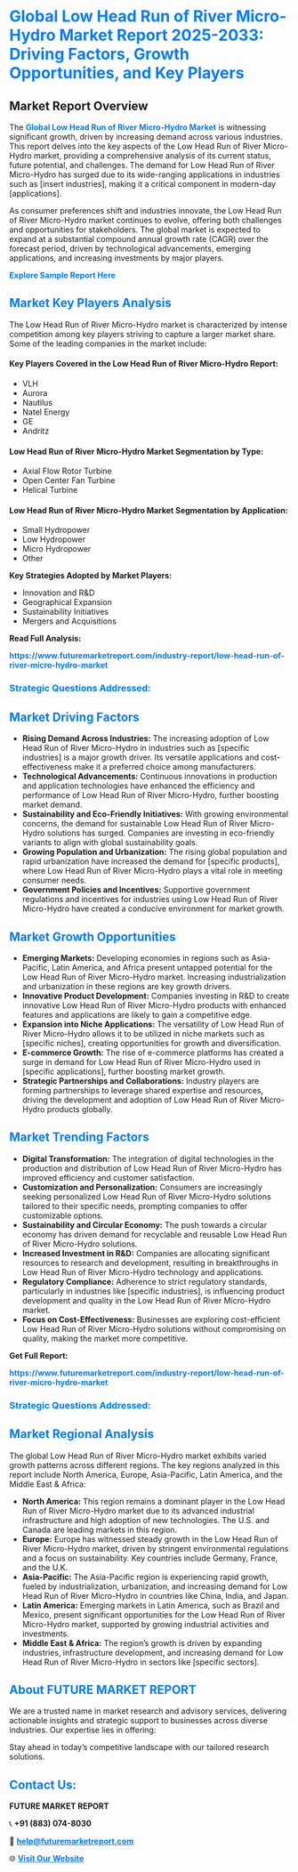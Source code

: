 <h1 style="color: #007BFF;">Global Low Head Run of River Micro-Hydro Market Report 2025-2033: Driving Factors, Growth Opportunities, and Key Players</h1>

<section id="overview">
<h2>Market Report Overview</h2>
<p>The <a href="https://www.futuremarketreport.com/industry-report/low-head-run-of-river-micro-hydro-market" style="color: #007BFF; text-decoration: none;"><strong>Global Low Head Run of River Micro-Hydro Market</strong></a> is witnessing significant growth, driven by increasing demand across various industries. This report delves into the key aspects of the Low Head Run of River Micro-Hydro market, providing a comprehensive analysis of its current status, future potential, and challenges. The demand for Low Head Run of River Micro-Hydro has surged due to its wide-ranging applications in industries such as [insert industries], making it a critical component in modern-day [applications].</p>
<p>As consumer preferences shift and industries innovate, the Low Head Run of River Micro-Hydro market continues to evolve, offering both challenges and opportunities for stakeholders. The global market is expected to expand at a substantial compound annual growth rate (CAGR) over the forecast period, driven by technological advancements, emerging applications, and increasing investments by major players.</p>
</section>

<section id="overview">
<p><a href="https://www.futuremarketreport.com/request-sample/reportId=92808" style="color: #007BFF; text-decoration: none;"><strong>Explore Sample Report Here</strong></a></p>
</section>

<section id="key-players">
<h2 style="color: #007BFF;">Market Key Players Analysis</h2>
<p>The Low Head Run of River Micro-Hydro market is characterized by intense competition among key players striving to capture a larger market share. Some of the leading companies in the market include:</p>
<h4>Key Players Covered in the Low Head Run of River Micro-Hydro Report:</h4>
<ul><li>VLH</li><li>Aurora</li><li>Nautilus</li><li>Natel Energy</li><li>GE</li><li>Andritz</li></ul>
<h4>Low Head Run of River Micro-Hydro Market Segmentation by Type:</h4>
<ul><li>Axial Flow Rotor Turbine</li><li>Open Center Fan Turbine</li><li>Helical Turbine</li></ul>

<h4>Low Head Run of River Micro-Hydro Market Segmentation by Application:</h4>
<ul><li>Small Hydropower</li><li>Low Hydropower</li><li>Micro Hydropower</li><li>Other</li></ul>
<p><strong>Key Strategies Adopted by Market Players:</strong></p>
<ul>
<li>Innovation and R&D</li>
<li>Geographical Expansion</li>
<li>Sustainability Initiatives</li>
<li>Mergers and Acquisitions</li>
</ul>
</section>

<section>
<p><strong>Read Full Analysis: </strong></p><a href="https://www.futuremarketreport.com/industry-report/low-head-run-of-river-micro-hydro-market" style="color: #007BFF; text-decoration: none;"><strong>https://www.futuremarketreport.com/industry-report/low-head-run-of-river-micro-hydro-market</strong></a>
<h3 style="color: #007BFF;">Strategic Questions Addressed:</h3>
</section>

<section id="driving-factors">
<h2 style="color: #007BFF;">Market Driving Factors</h2>
<ul>
<li><strong>Rising Demand Across Industries:</strong> The increasing adoption of Low Head Run of River Micro-Hydro in industries such as [specific industries] is a major growth driver. Its versatile applications and cost-effectiveness make it a preferred choice among manufacturers.</li>
<li><strong>Technological Advancements:</strong> Continuous innovations in production and application technologies have enhanced the efficiency and performance of Low Head Run of River Micro-Hydro, further boosting market demand.</li>
<li><strong>Sustainability and Eco-Friendly Initiatives:</strong> With growing environmental concerns, the demand for sustainable Low Head Run of River Micro-Hydro solutions has surged. Companies are investing in eco-friendly variants to align with global sustainability goals.</li>
<li><strong>Growing Population and Urbanization:</strong> The rising global population and rapid urbanization have increased the demand for [specific products], where Low Head Run of River Micro-Hydro plays a vital role in meeting consumer needs.</li>
<li><strong>Government Policies and Incentives:</strong> Supportive government regulations and incentives for industries using Low Head Run of River Micro-Hydro have created a conducive environment for market growth.</li>
</ul>
</section>

<section id="growth-opportunities">
<h2 style="color: #007BFF;">Market Growth Opportunities</h2>
<ul>
<li><strong>Emerging Markets:</strong> Developing economies in regions such as Asia-Pacific, Latin America, and Africa present untapped potential for the Low Head Run of River Micro-Hydro market. Increasing industrialization and urbanization in these regions are key growth drivers.</li>
<li><strong>Innovative Product Development:</strong> Companies investing in R&D to create innovative Low Head Run of River Micro-Hydro products with enhanced features and applications are likely to gain a competitive edge.</li>
<li><strong>Expansion into Niche Applications:</strong> The versatility of Low Head Run of River Micro-Hydro allows it to be utilized in niche markets such as [specific niches], creating opportunities for growth and diversification.</li>
<li><strong>E-commerce Growth:</strong> The rise of e-commerce platforms has created a surge in demand for Low Head Run of River Micro-Hydro used in [specific applications], further boosting market growth.</li>
<li><strong>Strategic Partnerships and Collaborations:</strong> Industry players are forming partnerships to leverage shared expertise and resources, driving the development and adoption of Low Head Run of River Micro-Hydro products globally.</li>
</ul>
</section>

<section id="trending-factors">
<h2 style="color: #007BFF;">Market Trending Factors</h2>
<ul>
<li><strong>Digital Transformation:</strong> The integration of digital technologies in the production and distribution of Low Head Run of River Micro-Hydro has improved efficiency and customer satisfaction.</li>
<li><strong>Customization and Personalization:</strong> Consumers are increasingly seeking personalized Low Head Run of River Micro-Hydro solutions tailored to their specific needs, prompting companies to offer customizable options.</li>
<li><strong>Sustainability and Circular Economy:</strong> The push towards a circular economy has driven demand for recyclable and reusable Low Head Run of River Micro-Hydro solutions.</li>
<li><strong>Increased Investment in R&D:</strong> Companies are allocating significant resources to research and development, resulting in breakthroughs in Low Head Run of River Micro-Hydro technology and applications.</li>
<li><strong>Regulatory Compliance:</strong> Adherence to strict regulatory standards, particularly in industries like [specific industries], is influencing product development and quality in the Low Head Run of River Micro-Hydro market.</li>
<li><strong>Focus on Cost-Effectiveness:</strong> Businesses are exploring cost-efficient Low Head Run of River Micro-Hydro solutions without compromising on quality, making the market more competitive.</li>
</ul>
</section>

<section>
<p><strong>Get Full Report: </strong></p><a href="https://www.futuremarketreport.com/industry-report/low-head-run-of-river-micro-hydro-market" style="color: #007BFF; text-decoration: none;"><strong>https://www.futuremarketreport.com/industry-report/low-head-run-of-river-micro-hydro-market</strong></a>
<h3 style="color: #007BFF;">Strategic Questions Addressed:</h3>
</section>


<section id="regional-analysis">
<h2 style="color: #007BFF;">Market Regional Analysis</h2>
<p>The global Low Head Run of River Micro-Hydro market exhibits varied growth patterns across different regions. The key regions analyzed in this report include North America, Europe, Asia-Pacific, Latin America, and the Middle East & Africa:</p>
<ul>
<li><strong>North America:</strong> This region remains a dominant player in the Low Head Run of River Micro-Hydro market due to its advanced industrial infrastructure and high adoption of new technologies. The U.S. and Canada are leading markets in this region.</li>
<li><strong>Europe:</strong> Europe has witnessed steady growth in the Low Head Run of River Micro-Hydro market, driven by stringent environmental regulations and a focus on sustainability. Key countries include Germany, France, and the U.K.</li>
<li><strong>Asia-Pacific:</strong> The Asia-Pacific region is experiencing rapid growth, fueled by industrialization, urbanization, and increasing demand for Low Head Run of River Micro-Hydro in countries like China, India, and Japan.</li>
<li><strong>Latin America:</strong> Emerging markets in Latin America, such as Brazil and Mexico, present significant opportunities for the Low Head Run of River Micro-Hydro market, supported by growing industrial activities and investments.</li>
<li><strong>Middle East & Africa:</strong> The region’s growth is driven by expanding industries, infrastructure development, and increasing demand for Low Head Run of River Micro-Hydro in sectors like [specific sectors].</li>
</ul>
</section>

<footer>
<h2 style="color: #007BFF;">About FUTURE MARKET REPORT</h2>
<p>We are a trusted name in market research and advisory services, delivering actionable insights and strategic support to businesses across diverse industries. Our expertise lies in offering:</p>

<p>Stay ahead in today’s competitive landscape with our tailored research solutions.</p>

<h2 style="color: #007BFF;">Contact Us:</h2>
<p><strong>FUTURE MARKET REPORT</strong></p>
<p>📞 <strong>+91 (883) 074-8030</strong></p>
<p>📧 <strong><a href="mailto:help@futuremarketreport.com" style="color: #007BFF;">help@futuremarketreport.com</a></strong></p>
<p>🌐 <strong><a href="https://www.futuremarketreport.com/" style="color: #007BFF;">Visit Our Website</a></strong></p>
</footer>